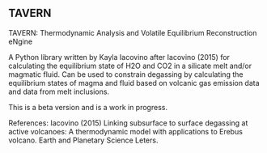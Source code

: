 TAVERN
------
TAVERN: Thermodynamic Analysis and Volatile Equilibrium Reconstruction eNgine

A Python library written by Kayla Iacovino after Iacovino (2015) for calculating the equilibrium state of H2O and CO2 in a silicate melt and/or 
magmatic fluid. Can be used to constrain degassing by calculating the equilibrium states of magma and fluid based on volcanic gas emission
data and data from melt inclusions.

This is a beta version and is a work in progress.

References: Iacovino (2015) Linking subsurface to surface degassing at active volcanoes: A thermodynamic model with applications to Erebus 
volcano. Earth and Planetary Science Leters.
